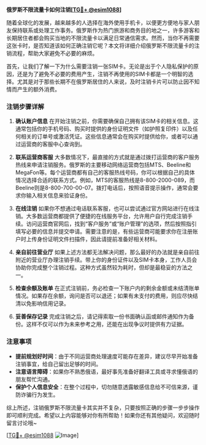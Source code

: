 **俄罗斯不限流量卡如何注销[[TG💪+ @esim1088](https://t.me/s/esim1088)]**

随着全球化的发展，越来越多的人选择在海外使用手机卡，以便更方便地与家人朋友保持联系或处理工作事务。俄罗斯作为热门旅游和商务目的地之一，许多游客和长期居住者都会购买当地的不限流量卡以满足日常通信需求。然而，当你不再需要这张卡时，是否知道该如何正确注销它呢？本文将详细介绍俄罗斯不限流量卡的注销流程，帮助大家避免不必要的麻烦。

首先，让我们了解一下为什么需要注销一张SIM卡。无论是出于个人隐私保护的原因，还是为了避免不必要的费用产生，注销不再使用的SIM卡都是一个明智的选择。尤其是对于那些长期不在俄罗斯居住的人来说，及时注销卡片可以防止因不知情而产生的额外消费。

### 注销步骤详解

1. **确认账户信息**
   在开始注销之前，你需要确保自己拥有该SIM卡的相关信息。这通常包括你的手机号码、购买时提供的身份证明文件（如护照复印件）以及任何相关的订单号或激活凭证。这些信息通常会在购买时提供给你，或者可以通过运营商的客服中心查询到。

2. **联系运营商客服**
   大多数情况下，最直接的方式就是通过拨打运营商的客户服务热线来申请注销服务。俄罗斯的主要移动网络运营商包括MTS、Beeline和MegaFon等。每个运营商都有自己的客服热线号码，你可以根据自己的具体情况选择合适的联系方式。例如，MTS的客服热线是8-800-2000-089，而Beeline则是8-800-700-00-07。拨打电话后，按照语音提示操作，通常会要求你输入相关信息来验证身份。

3. **在线注销**
   如果你不想通过电话联系客服，也可以尝试通过官方网站进行在线注销。大多数运营商都提供了便捷的在线服务平台，允许用户自行完成注销手续。访问运营商官网后，找到“客户服务”或“账户管理”的选项，然后按照指引填写必要的信息并提交申请。需要注意的是，有些运营商可能要求你在注册账户时上传身份证明文件扫描件，因此请提前准备好相关材料。

4. **亲自前往营业厅**
   如果上述方法都无法解决问题，那么最好的办法就是亲自前往附近的营业厅办理注销手续。带上你的身份证件以及SIM卡本身，工作人员会协助你完成整个注销过程。这种方式虽然较为耗时，但却是最稳妥的方法之一。

5. **检查余额及账单**
   在正式注销前，务必检查一下账户内的剩余金额或未结清账单情况。如果存在余额，询问是否可以退还；如果有未支付的费用，则应尽快结清以免影响信用记录。

6. **妥善保存记录**
   完成注销之后，请记得索取一份书面确认函或邮件通知作为备份。这样不仅可以作为未来参考之用，还能在出现争议时提供有力证据。

### 注意事项

- **提前规划好时间**：由于不同运营商处理速度可能存在差异，建议尽早开始准备注销事宜，给自己留出足够的时间。
- **注意语言障碍**：如果你不熟悉俄语，最好事先准备好翻译工具或寻求懂俄语的朋友帮忙沟通。
- **保护个人信息安全**：在整个过程中，切勿随意透露敏感信息给不可信来源，谨防诈骗行为发生。

综上所述，注销俄罗斯不限流量卡其实并不复杂，只要按照正确的步骤一步步操作即可顺利完成。希望以上内容能够对你有所帮助！如果你还有其他疑问，欢迎随时留言讨论哦~

[[TG💪+ @esim1088](https://t.me/s/esim1088) ![Image](https://i.postimg.cc/4NQfJmqS/Snipaste-2025-05-13-00-14-12.png)]